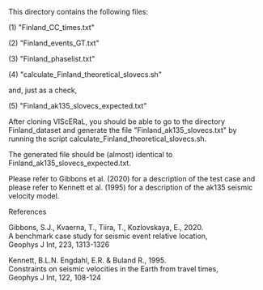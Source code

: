 
This directory contains the following files:

(1) "Finland_CC_times.txt" 

(2) "Finland_events_GT.txt"

(3) "Finland_phaselist.txt"

(4) "calculate_Finland_theoretical_slovecs.sh"

and, just as a check,

(5) "Finland_ak135_slovecs_expected.txt"

After cloning VIScERaL, you should be able to go to the directory Finland_dataset
and generate the file "Finland_ak135_slovecs.txt" by running the script
calculate_Finland_theoretical_slovecs.sh.

The generated file should be (almost) identical to Finland_ak135_slovecs_expected.txt.

Please refer to Gibbons et al. (2020) for a description of the test case and please refer to Kennett et al. (1995) for a description of the ak135 seismic velocity model.

References  

Gibbons, S.J., Kvaerna, T., Tiira, T., Kozlovskaya, E., 2020.  
A benchmark case study for seismic event relative location,  
Geophys J Int, 223, 1313-1326  

Kennett, B.L.N. Engdahl, E.R. & Buland R., 1995.  
Constraints on seismic velocities in the Earth from travel times,  
Geophys J Int, 122, 108-124  
